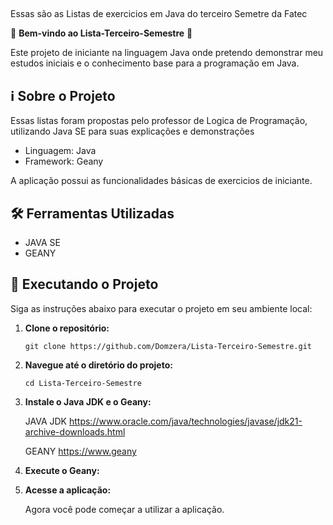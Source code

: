 ## 
Essas são as Listas de exercicios em Java do terceiro Semetre da Fatec

🎉 **Bem-vindo ao Lista-Terceiro-Semestre** 🚀

Este projeto de iniciante na linguagem Java onde pretendo demonstrar meu estudos iniciais e o conhecimento base para a programação em Java.
## ℹ️ Sobre o Projeto

Essas listas foram propostas pelo professor de Logica de Programação, utilizando Java SE para suas explicações e demonstrações

- Linguagem: Java
- Framework: Geany

A aplicação possui as funcionalidades básicas de exercicios de iniciante.

## 🛠️ Ferramentas Utilizadas

- JAVA SE
- GEANY

## 🚀 Executando o Projeto

Siga as instruções abaixo para executar o projeto em seu ambiente local:

1. **Clone o repositório:**

   ```
   git clone https://github.com/Domzera/Lista-Terceiro-Semestre.git
   ```

2. **Navegue até o diretório do projeto:**

   ```
   cd Lista-Terceiro-Semestre
   ```

3. **Instale o Java JDK e o Geany:**

   
   JAVA JDK
   https://www.oracle.com/java/technologies/javase/jdk21-archive-downloads.html
   
   GEANY
   https://www.geany
   

4. **Execute o Geany:**


5. **Acesse a aplicação:**


   Agora você pode começar a utilizar a aplicação.
